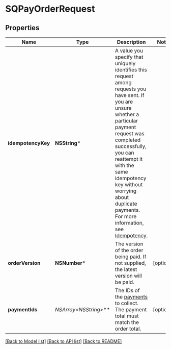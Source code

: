 # SQPayOrderRequest

## Properties
Name | Type | Description | Notes
------------ | ------------- | ------------- | -------------
**idempotencyKey** | **NSString*** | A value you specify that uniquely identifies this request among requests you have sent. If you are unsure whether a particular payment request was completed successfully, you can reattempt it with the same idempotency key without worrying about duplicate payments.  For more information, see [Idempotency](https://developer.squareup.com/docs/working-with-apis/idempotency). | 
**orderVersion** | **NSNumber*** | The version of the order being paid. If not supplied, the latest version will be paid. | [optional] 
**paymentIds** | **NSArray&lt;NSString*&gt;*** | The IDs of the [payments](https://developer.squareup.com/reference/square_2023-10-18/objects/Payment) to collect. The payment total must match the order total. | [optional] 

[[Back to Model list]](../README.md#documentation-for-models) [[Back to API list]](../README.md#documentation-for-api-endpoints) [[Back to README]](../README.md)


